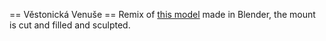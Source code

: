 == Věstonická Venuše ==
Remix of [this model](https://www.printables.com/model/167128-vestonicka-venuse) made in Blender, the mount is cut and filled and sculpted.
